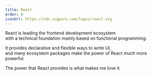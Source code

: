 ```yaml
---
title: React
order: 6
iconUrl: https://cdn.svgporn.com/logos/react.svg
---
```


React is leading the frontend development ecosystem<br>
with a technical foundation mainly based on functional programming.

It provides declarative and flexible ways to write UI,<br>
and many ecosystem packages make the power of React much more powerful.

The power that React provides is what makes me love it.
